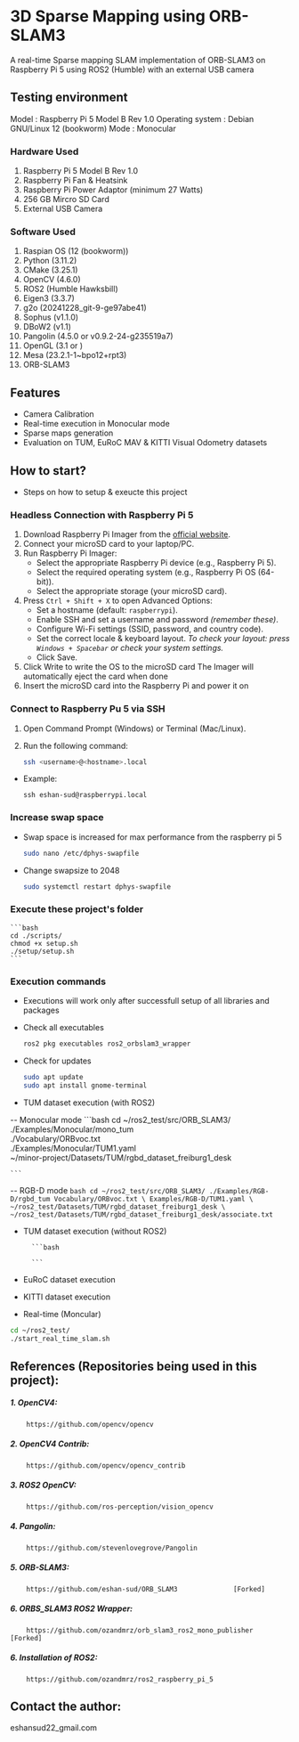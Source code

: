 
# 3D Sparse Mapping using ORB-SLAM3

A real-time Sparse mapping SLAM implementation of ORB-SLAM3 on Raspberry Pi 5 using ROS2 (Humble) with an external USB camera


## Testing environment
Model : Raspberry Pi 5 Model B Rev 1.0
Operating system : Debian GNU/Linux 12 (bookworm)
Mode : Monocular


### Hardware Used

1. Raspberry Pi 5 Model B Rev 1.0
2. Raspberry Pi Fan & Heatsink
3. Raspberry Pi Power Adaptor (minimum 27 Watts)
4. 256 GB Mircro SD Card
5. External USB Camera

### Software Used

1. Raspian OS (12 (bookworm))
2. Python (3.11.2)
3. CMake (3.25.1)
4. OpenCV (4.6.0)
5. ROS2 (Humble Hawksbill)
6. Eigen3 (3.3.7)
7. g2o (20241228_git-9-ge97abe41)
8. Sophus (v1.1.0)
9. DBoW2 (v1.1)
10. Pangolin (4.5.0 or v0.9.2-24-g235519a7)
11. OpenGL (3.1 or )
12. Mesa (23.2.1-1~bpo12+rpt3)
13. ORB-SLAM3

## Features

- Camera Calibration
- Real-time execution in Monocular mode
- Sparse maps generation
- Evaluation on TUM, EuRoC MAV & KITTI Visual Odometry datasets


## How to start?

- Steps on how to setup & exeucte this project

### Headless Connection with Raspberry Pi 5

1. Download Raspberry Pi Imager from the [official website](https://www.raspberrypi.com/software/).
2. Connect your microSD card to your laptop/PC.
3. Run Raspberry Pi Imager:
   - Select the appropriate Raspberry Pi device (e.g., Raspberry Pi 5).
   - Select the required operating system (e.g., Raspberry Pi OS (64-bit)).
   - Select the appropriate storage (your microSD card).
4. Press `Ctrl + Shift + X` to open Advanced Options:
   - Set a hostname (default: `raspberrypi`).
   - Enable SSH and set a username and password *(remember these)*.
   - Configure Wi-Fi settings (SSID, password, and country code).
   - Set the correct locale & keyboard layout.
     _To check your layout: press `Windows + Spacebar` or check your system settings._
   - Click Save.
5. Click Write to write the OS to the microSD card
   The Imager will automatically eject the card when done
6. Insert the microSD card into the Raspberry Pi and power it on

### Connect to Raspberry Pu 5 via SSH

1. Open Command Prompt (Windows) or Terminal (Mac/Linux).
2. Run the following command:

   ```bash
   ssh <username>@<hostname>.local
   ```

- Example:
   ```
   ssh eshan-sud@raspberrypi.local
   ```

### Increase swap space

- Swap space is increased for max performance from the raspberry pi 5

	```bash
	sudo nano /etc/dphys-swapfile
	```

- Change swapsize to 2048

	```bash
	sudo systemctl restart dphys-swapfile
	```

### Execute these project's folder

	```bash
	cd ./scripts/
	chmod +x setup.sh
	./setup/setup.sh
	```

### Execution commands

- Executions will work only after successfull setup of all libraries and packages

- Check all executables

	```bash
	ros2 pkg executables ros2_orbslam3_wrapper

	```

- Check for updates

	```bash
	sudo apt update
	sudo apt install gnome-terminal
	```

- TUM dataset execution (with ROS2)

-- Monocular mode
	```bash
	cd ~/ros2_test/src/ORB_SLAM3/
	./Examples/Monocular/mono_tum \
	 ./Vocabulary/ORBvoc.txt \
	 ./Examples/Monocular/TUM1.yaml \
	 ~/minor-project/Datasets/TUM/rgbd_dataset_freiburg1_desk

	```
-- RGB-D mode
	```bash
	cd ~/ros2_test/src/ORB_SLAM3/
	./Examples/RGB-D/rgbd_tum Vocabulary/ORBvoc.txt \
	  Examples/RGB-D/TUM1.yaml \
	  ~/ros2_test/Datasets/TUM/rgbd_dataset_freiburg1_desk \
	  ~/ros2_test/Datasets/TUM/rgbd_dataset_freiburg1_desk/associate.txt
	```


- TUM dataset execution (without ROS2) 

        ```bash
        
        ```


- EuRoC dataset execution




- KITTI dataset execution



- Real-time (Moncular)

```bash
cd ~/ros2_test/
./start_real_time_slam.sh
```



## References (Repositories being used in this project):

##### 1. OpenCV4:
        https://github.com/opencv/opencv

##### 2. OpenCV4 Contrib:
        https://github.com/opencv/opencv_contrib

##### 3. ROS2 OpenCV:
        https://github.com/ros-perception/vision_opencv

##### 4. Pangolin:
        https://github.com/stevenlovegrove/Pangolin

##### 5. ORB-SLAM3:
        https://github.com/eshan-sud/ORB_SLAM3	 			[Forked]

##### 6. ORBS_SLAM3 ROS2 Wrapper:
        https://github.com/ozandmrz/orb_slam3_ros2_mono_publisher       [Forked]

##### 6. Installation of ROS2:
        https://github.com/ozandmrz/ros2_raspberry_pi_5



## Contact the author:

eshansud22_gmail.com
